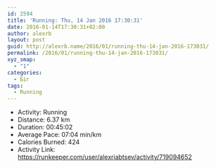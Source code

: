 ```yaml
---
id: 2594
title: 'Running: Thu, 14 Jan 2016 17:30:31'
date: 2016-01-14T17:30:31+02:00
author: alexrb
layout: post
guid: http://alexrb.name/2016/01/running-thu-14-jan-2016-173031/
permalink: /2016/01/running-thu-14-jan-2016-173031/
xyz_smap:
  - "1"
categories:
  - Біг
tags:
  - Running
---
```

<ul class="rk-list">
  <li class="rk-activity">
    Activity: Running
  </li>
  <li class="rk-distance">
    Distance: 6.37 km
  </li>
  <li class="rk-duration">
    Duration: 00:45:02
  </li>
  <li class="rk-avg-pace">
    Average Pace: 07:04 min/km
  </li>
  <li class="rk-calories">
    Calories Burned: 424
  </li>
  <li class="rk-activity-link">
    Activity Link: <a href="https://runkeeper.com/user/alexriabtsev/activity/719094652">https://runkeeper.com/user/alexriabtsev/activity/719094652</a>
  </li>
</ul>